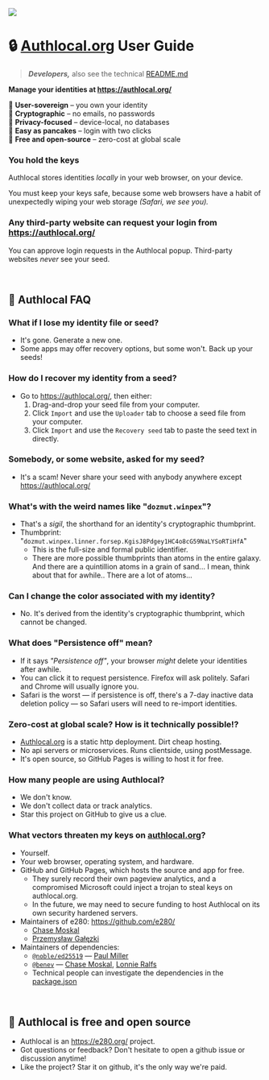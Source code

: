 
![](https://i.imgur.com/Ao6piCO.png)

# 🔒 [Authlocal.org](https://authlocal.org/) User Guide
> ***Developers,*** also see the technical [README.md](README.md)

**Manage your identities at https://authlocal.org/**  

🗽 **User-sovereign** – you own your identity  
🔑 **Cryptographic** – no emails, no passwords  
🥷 **Privacy-focused** – device-local, no databases  
🥞 **Easy as pancakes** – login with two clicks  
💖 **Free and open-source** – zero-cost at global scale  

### You hold the keys

Authlocal stores identities *locally* in your web browser, on your device.

You must keep your keys safe, because some web browsers have a habit of unexpectedly wiping your web storage *(Safari, we see you).*

### Any third-party website can request your login from https://authlocal.org/

You can approve login requests in the Authlocal popup. Third-party websites *never* see your seed.

<br/>

## 🤔 Authlocal FAQ

### What if I lose my identity file or seed?
- It's gone. Generate a new one.
- Some apps may offer recovery options, but some won't. Back up your seeds!

### How do I recover my identity from a seed?
- Go to https://authlocal.org/, then either:
    1. Drag-and-drop your seed file from your computer.
    1. Click `Import` and use the `Uploader` tab to choose a seed file from your computer.
    1. Click `Import` and use the `Recovery seed` tab to paste the seed text in directly.

### Somebody, or some website, asked for my seed?
- It's a scam! Never share your seed with anybody anywhere except https://authlocal.org/

### What's with the weird names like "`dozmut.winpex`"?
- That's a *sigil*, the shorthand for an identity's cryptographic thumbprint.
- Thumbprint: "`dozmut.winpex.linner.forsep.KgisJ8Pdgey1HC4o8cG59NaLYSoRTiHfA`"
  - This is the full-size and formal public identifier.
  - There are more possible thumbprints than atoms in the entire galaxy. And there are a quintillion atoms in a grain of sand... I mean, think about that for awhile.. There are a lot of atoms...

### Can I change the color associated with my identity?
- No. It's derived from the identity's cryptographic thumbprint, which cannot be changed.

### What does "Persistence off" mean?
- If it says *"Persistence off"*, your browser *might* delete your identities after awhile.
- You can click it to request persistence. Firefox will ask politely. Safari and Chrome will usually ignore you.
- Safari is the worst — if persistence is off, there's a 7-day inactive data deletion policy — so Safari users will need to re-import identities.

### Zero-cost at global scale? How is it technically possible!?
- [Authlocal.org](https://authlocal.org/) is a static http deployment. Dirt cheap hosting.
- No api servers or microservices. Runs clientside, using postMessage.
- It's open source, so GitHub Pages is willing to host it for free.

### How many people are using Authlocal?
- We don't know.
- We don't collect data or track analytics.
- Star this project on GitHub to give us a clue.

### What vectors threaten my keys on [authlocal.org](https://authlocal.org/)?
- Yourself.
- Your web browser, operating system, and hardware.
- GitHub and GitHub Pages, which hosts the source and app for free.
  - They surely record their own pageview analytics, and a compromised Microsoft could inject a trojan to steal keys on authlocal.org.
  - In the future, we may need to secure funding to host Authlocal on its own security hardened servers.
- Maintainers of e280: https://github.com/e280/
  - [Chase Moskal](https://github.com/chase-moskal/)
  - [Przemysław Gałęzki](https://github.com/zenkyuv)
- Maintainers of dependencies:
  - [`@noble/ed25519`](https://github.com/paulmillr/noble-ed25519) — [Paul Miller](https://github.com/paulmillr)
  - [`@benev`](https://github.com/benevolent-games) — [Chase Moskal](https://github.com/chase-moskal/), [Lonnie Ralfs](https://github.com/lonnie-ralfs/)
  - Technical people can investigate the dependencies in the [package.json](package.json)

<br/>

## 💖 Authlocal is free and open source
- Authlocal is an https://e280.org/ project.
- Got questions or feedback? Don't hesitate to open a github issue or discussion anytime!
- Like the project? Star it on github, it's the only way we're paid.

